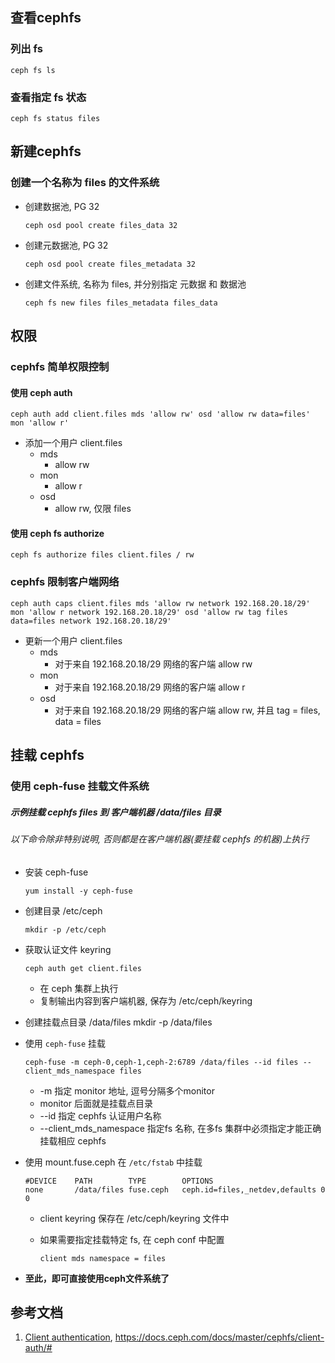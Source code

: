 ## 查看cephfs
### 列出 fs
    ceph fs ls

### 查看指定 fs 状态
    ceph fs status files


## 新建cephfs
### 创建一个名称为 files 的文件系统
- 创建数据池, PG 32
      
      ceph osd pool create files_data 32

- 创建元数据池, PG 32
      
      ceph osd pool create files_metadata 32

- 创建文件系统, 名称为 files, 并分别指定 元数据 和 数据池
  
      ceph fs new files files_metadata files_data

## 权限
### cephfs 简单权限控制
#### 使用 ceph auth
    ceph auth add client.files mds 'allow rw' osd 'allow rw data=files' mon 'allow r'

- 添加一个用户 client.files
  - mds 
    - allow rw
  - mon 
    - allow r
  - osd 
    - allow rw, 仅限 files

#### 使用 ceph fs authorize
    ceph fs authorize files client.files / rw

### cephfs 限制客户端网络

    ceph auth caps client.files mds 'allow rw network 192.168.20.18/29' mon 'allow r network 192.168.20.18/29' osd 'allow rw tag files data=files network 192.168.20.18/29'

- 更新一个用户 client.files
  - mds 
    - 对于来自 192.168.20.18/29 网络的客户端 allow rw
  - mon
    - 对于来自 192.168.20.18/29 网络的客户端 allow r
  - osd
    - 对于来自 192.168.20.18/29 网络的客户端 allow rw, 并且 tag = files, data = files

## 挂载 cephfs
### 使用 ceph-fuse 挂载文件系统
##### 示例挂载 cephfs files 到 客户端机器 /data/files 目录
###### 以下命令除非特别说明, 否则都是在客户端机器(要挂载 cephfs 的机器)上执行
- 安装 ceph-fuse
    
      yum install -y ceph-fuse

- 创建目录 /etc/ceph
    
      mkdir -p /etc/ceph

- 获取认证文件 keyring

      ceph auth get client.files
  - 在 ceph 集群上执行
  - 复制输出内容到客户端机器, 保存为 /etc/ceph/keyring

- 创建挂载点目录 /data/files
      mkdir -p /data/files

- 使用 `ceph-fuse` 挂载

      ceph-fuse -m ceph-0,ceph-1,ceph-2:6789 /data/files --id files --client_mds_namespace files
  - -m 指定 monitor 地址, 逗号分隔多个monitor
  - monitor 后面就是挂载点目录
  - --id 指定 cephfs 认证用户名称 
  - --client_mds_namespace 指定fs 名称, 在多fs 集群中必须指定才能正确挂载相应 cephfs

- 使用 mount.fuse.ceph 在 `/etc/fstab` 中挂载

      #DEVICE    PATH        TYPE        OPTIONS
      none       /data/files fuse.ceph   ceph.id=files,_netdev,defaults 0 0
  - client keyring 保存在 /etc/ceph/keyring 文件中
  - 如果需要指定挂载特定 fs, 在 ceph conf 中配置 

        client mds namespace = files

- **至此，即可直接使用ceph文件系统了**

## 参考文档
1. [Client authentication](https://docs.ceph.com/docs/master/cephfs/client-auth/#), https://docs.ceph.com/docs/master/cephfs/client-auth/#